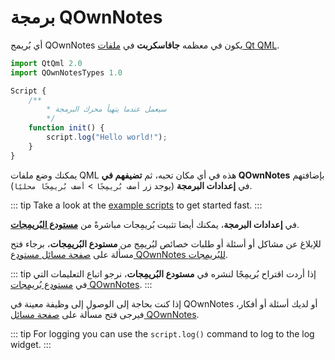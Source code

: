 # برمجة QOwnNotes

أي بُريمج QOwnNotes يكون في معظمه **جافاسكربت** في [ملفات Qt QML](https://doc.qt.io/qt-5/qtqml-index.html).

```js
import QtQml 2.0
import QOwnNotesTypes 1.0

Script {
    /**
        * سيعمل عندما يتهيأ محرك البرمجة
        */
    function init() {
        script.log("Hello world!");
    }
}
```

يمكنك وضع ملفات QML هذه في أي مكان تحبه، ثم **تضيفهم في QOwnNotes** بإضافتهم في **إعدادات البرمجة** (يوجد زر `أضف بُريمِجًا` &gt; `أضف بُريمِجًا محليًا`).

::: tip
Take a look at the [example scripts](https://github.com/pbek/QOwnNotes/blob/main/docs/scripting/examples) to get started fast.
:::

في **إعدادات البرمجة**، يمكنك أيضا تثبيت بُريمِجات مباشرةً من [**مستودع البُريمِجات**](https://github.com/qownnotes/scripts).

للإبلاغ عن مشاكل أو أسئلة أو طلبات خصائص لبُريمِج من **مستودع البُريمِجات**، برجاء فتح مسألة على [صفحة مسائل مستودع QOwnNotes للبُريمِجات](https://github.com/qownnotes/scripts/issues).

::: tip
إذا أردت اقتراح بُريمِجًا لنشره في **مستودع البُريمِجات**، نرجو اتباع التعليمات التي في [مستودع بُريمِجات QOwnNotes](https://github.com/qownnotes/scripts).
:::

إذا كنت بحاجة إلى الوصول إلى وظيفة معينة في QOwnNotes أو لديك أسئلة أو أفكار، فيرجى فتح مسألة على [صفحة مسائل QOwnNotes](https://github.com/pbek/QOwnNotes/issues).

::: tip
For logging you can use the `script.log()` command to log to the log widget.
:::